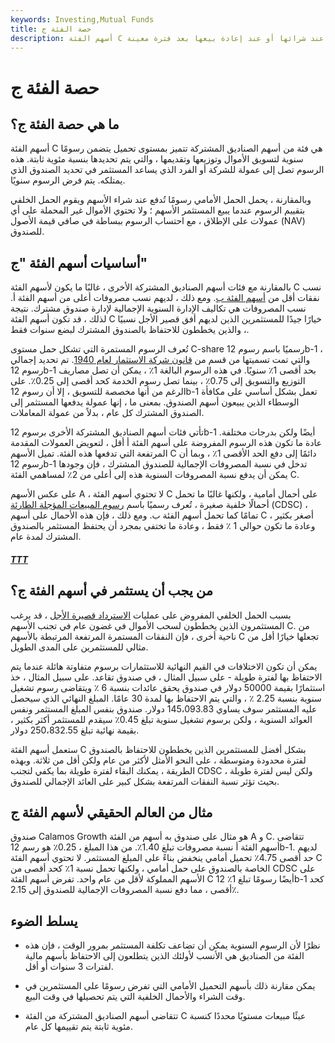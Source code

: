 ```yaml
---
keywords: Investing,Mutual Funds
title: حصة الفئة ج
description: أسهم الفئة C هي فئات من أسهم الصناديق المشتركة التي تحمل رسومًا إدارية سنوية ، محددة بنسبة مئوية ثابتة. ومع ذلك ، على عكس فئات الأسهم الأخرى ، فإنها لا تحمل رسوم مبيعات عند شرائها أو عند إعادة بيعها بعد فترة معينة.
---
```


# حصة الفئة ج
## ما هي حصة الفئة ج؟

أسهم الفئة C هي فئة من أسهم الصناديق المشتركة تتميز بمستوى تحميل يتضمن رسومًا سنوية لتسويق الأموال وتوزيعها وتقديمها ، والتي يتم تحديدها بنسبة مئوية ثابتة. هذه الرسوم تصل إلى عمولة للشركة أو الفرد الذي يساعد المستثمر في تحديد الصندوق الذي يمتلكه. يتم فرض الرسوم سنويًا.

وبالمقارنة ، يحمل الحمل الأمامي رسومًا تُدفع عند شراء الأسهم ويقوم الحمل الخلفي بتقييم الرسوم عندما يبيع المستثمر الأسهم ؛ ولا تحتوي الأموال غير المحملة على أي عمولات على الإطلاق ، مع احتساب الرسوم ببساطة في صافي قيمة الأصول (NAV) للصندوق.

## أساسيات أسهم الفئة "ج"

بالمقارنة مع فئات أسهم الصناديق المشتركة الأخرى ، غالبًا ما يكون لأسهم الفئة C نسب نفقات أقل من [أسهم الفئة ب](/classbshares). ومع ذلك ، لديهم نسب مصروفات أعلى من أسهم الفئة أ. نسب المصروفات هي تكاليف الإدارة السنوية الإجمالية لإدارة صندوق مشترك. نتيجة لذلك ، قد تكون أسهم الفئة C خيارًا جيدًا للمستثمرين الذين لديهم أفق قصير الأجل نسبيًا ، والذين يخططون للاحتفاظ بالصندوق المشترك لبضع سنوات فقط.

تُعرف الرسوم المستمرة التي تشكل حمل مستوى C-share رسميًا باسم رسوم 12b-1 ، والتي تمت تسميتها من قسم من [قانون شركة الاستثمار لعام 1940](/investmentcompanyact). تم تحديد إجمالي رسوم 12b-1 بحد أقصى 1٪ سنويًا. في هذه الرسوم البالغة 1٪ ، يمكن أن تصل مصاريف التوزيع والتسويق إلى 0.75٪ ، بينما تصل رسوم الخدمة كحد أقصى إلى 0.25٪. على الرغم من أنها مخصصة للتسويق ، إلا أن رسوم 12b-1 تعمل بشكل أساسي على مكافأة الوسطاء الذين يبيعون أسهم الصندوق. بمعنى ما ، إنها عمولة يدفعها المستثمر إلى الصندوق المشترك كل عام ، بدلاً من عمولة المعاملات.

تأتي فئات أسهم الصناديق المشتركة الأخرى برسوم 12b-1 أيضًا ولكن بدرجات مختلفة. عادة ما تكون هذه الرسوم المفروضة على أسهم الفئة أ أقل ، لتعويض العمولات المقدمة المرتفعة التي تدفعها هذه الفئة. تميل الأسهم C دائمًا إلى دفع الحد الأقصى 1٪ ، وبما أن رسوم 12b-1 تدخل في نسبة المصروفات الإجمالية للصندوق المشترك ، فإن وجودها يمكن أن يدفع نسبة المصروفات السنوية هذه إلى أعلى من 2٪ لمساهمي الفئة C.

على عكس الأسهم A ، لا تحتوي أسهم الفئة C على أحمال أمامية ، ولكنها غالبًا ما تحمل أحمالًا خلفية صغيرة ، تُعرف رسميًا باسم [رسوم المبيعات المؤجلة الطارئة](/cdsc) (CDSC) ، تمامًا كما تحمل أسهم الفئة ب. ومع ذلك ، فإن هذه الأحمال على أسهم C أصغر بكثير ، وعادة ما تكون حوالي 1 ٪ فقط ، وعادة ما تختفي بمجرد أن يحتفظ المستثمر بالصندوق المشترك لمدة عام.

<h5> <a href=""> TTT </a> </h5>

## من يجب أن يستثمر في أسهم الفئة ج؟

بسبب الحمل الخلفي المفروض على عمليات [الاسترداد قصيرة الأجل](/redemption) ، قد يرغب المستثمرون الذين يخططون لسحب الأموال في غضون عام في تجنب الأسهم C. من ناحية أخرى ، فإن النفقات المستمرة المرتفعة المرتبطة بالأسهم C تجعلها خيارًا أقل من مثالي للمستثمرين على المدى الطويل.

يمكن أن تكون الاختلافات في القيم النهائية للاستثمارات برسوم متفاوتة هائلة عندما يتم الاحتفاظ بها لفترة طويلة - على سبيل المثال ، في صندوق تقاعد. على سبيل المثال ، خذ استثمارًا بقيمة 50000 دولار في صندوق يحقق عائدات بنسبة 6 ٪ ويتقاضى رسوم تشغيل سنوية بنسبة 2.25 ٪ ، والتي يتم الاحتفاظ بها لمدة 30 عامًا. المبلغ النهائي الذي سيحصل عليه المستثمر سوف يساوي 145،093.83 دولار. صندوق بنفس المبلغ المستثمر ونفس العوائد السنوية ، ولكن برسوم تشغيل سنوية تبلغ 0.45٪ سيقدم للمستثمر أكثر بكثير ، بقيمة نهائية تبلغ 250،832.55 دولار.

ستعمل أسهم الفئة C بشكل أفضل للمستثمرين الذين يخططون للاحتفاظ بالصندوق لفترة محدودة ومتوسطة ، على النحو الأمثل لأكثر من عام ولكن أقل من ثلاثة. وبهذه الطريقة ، يمكنك البقاء لفترة طويلة بما يكفي لتجنب CDSC ، ولكن ليس لفترة طويلة بحيث تؤثر نسبة النفقات المرتفعة بشكل كبير على العائد الإجمالي للصندوق.

## مثال من العالم الحقيقي لأسهم الفئة ج

صندوق Calamos Growth هو مثال على صندوق به أسهم من الفئة A و C. تتقاضى أسهم الفئة أ نسبة مصروفات تبلغ 1.40٪. من هذا المبلغ ، 0.25٪ هو رسم 12b-1. لديهم حد أقصى 4.75٪ تحميل أمامي ينخفض بناءً على المبلغ المستثمر. لا تحتوي أسهم الفئة C الخاصة بالصندوق على حمل أمامي ، ولكنها تحمل نسبة 1٪ كحد أقصى من CDSC على الأسهم المملوكة لأقل من عام واحد. تفرض أسهم الفئة C أيضًا رسومًا تبلغ 1٪ 12b-1 كحد أقصى ، مما دفع نسبة المصروفات الإجمالية للصندوق إلى 2.15٪.

## يسلط الضوء

- نظرًا لأن الرسوم السنوية يمكن أن تضاعف تكلفة المستثمر بمرور الوقت ، فإن هذه الفئة من الصناديق هي الأنسب لأولئك الذين يتطلعون إلى الاحتفاظ بأسهم مالية لفترات 3 سنوات أو أقل.

- يمكن مقارنة ذلك بأسهم التحميل الأمامي التي تفرض رسومًا على المستثمرين في وقت الشراء والأحمال الخلفية التي يتم تحصيلها في وقت البيع.

- تتقاضى أسهم الصناديق المشتركة من الفئة C عبئًا مبيعات مستويًا محددًا كنسبة مئوية ثابتة يتم تقييمها كل عام.

